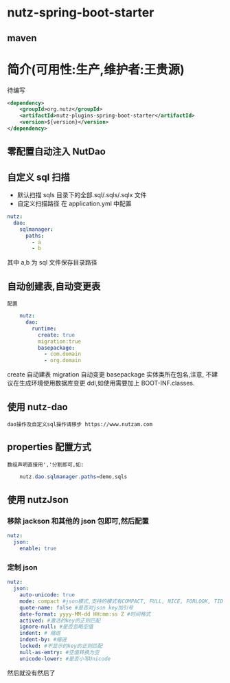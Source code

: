 # nutz-spring-boot-starter

## maven

# 简介(可用性:生产,维护者:王贵源)

待编写

```xml
<dependency>
	<groupId>org.nutz</groupId>
	<artifactId>nutz-plugins-spring-boot-starter</artifactId>
	<version>${version}</version>
</dependency>
```

## 零配置自动注入 NutDao

## 自定义 sql 扫描

- 默认扫描 sqls 目录下的全部.sql/.sqls/.sqlx 文件
- 自定义扫描路径 在 application.yml 中配置

```yml
nutz:
  dao:
    sqlmanager:
      paths:
        - a
        - b
```

其中 a,b 为 sql 文件保存目录路径

## 自动创建表,自动变更表

    配置

```yml
    nutz:
      dao:
        runtime:
          create: true
          migration:true
          basepackage:
            - com.domain
            - org.domain
```

create 自动建表
migration 自动变更
basepackage 实体类所在包名,注意, 不建议在生成环境使用数据库变更 ddl,如使用需要加上 BOOT-INF.classes.

## 使用 nutz-dao

    dao操作及自定义sql操作请移步 https://www.nutzam.com

## properties 配置方式

    数组声明直接用','分割即可,如:

```java
    nutz.dao.sqlmanager.paths=demo,sqls
```

## 使用 nutzJson

### 移除 jackson 和其他的 json 包即可,然后配置

```yml
nutz:
  json:
    enable: true
```

### 定制 json

```yml
nutz:
  json:
    auto-unicode: true
    mode: compact #json模式,支持的模式有COMPACT, FULL, NICE, FORLOOK, TIDY
    quote-name: false #是否对json key加引号
    date-format: yyyy-MM-dd HH:mm:ss Z #时间格式
    actived: #激活的key的正则匹配
    ignore-null: #是否忽略空值
    indent: # 缩进
    indent-by: #缩进
    locked: #不显示的key的正则匹配
    null-as-emtry: #空值转换为空
    unicode-lower: #是否小写Unicode
```

然后就没有然后了
